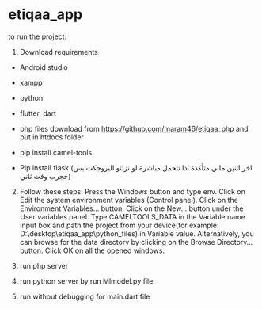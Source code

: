 # etiqaa_app

to run the project:

1. Download requirements
- Android studio
- xampp
- python
- flutter, dart
- php files download from https://github.com/maram46/etiqaa_php and put in htdocs folder

- pip install camel-tools
- Pip install flask
(اخر اثنين ماني متأكدة اذا تتحمل مباشرة لو نزلتو البروجكت بس حجرب وقت ثاني)

2. Follow these steps:
Press the Windows button and type env.
Click on Edit the system environment variables (Control panel).
Click on the Environment Variables… button.
Click on the New… button under the User variables panel.
Type CAMELTOOLS_DATA in the Variable name input box and path the project from your device(for example: D:\desktop\etiqaa_app\python_files) in Variable value. Alternatively, you can browse for the data directory by clicking on the Browse Directory… button.
Click OK on all the opened windows.

3. run php server

4. run python server by run Mlmodel.py file.

5. run without debugging for main.dart file
